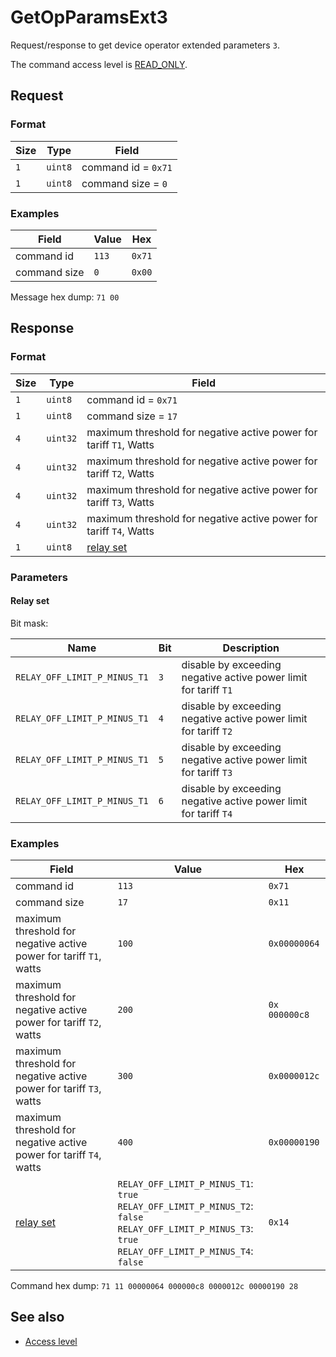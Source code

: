 # GetOpParamsExt3

Request/response to get device operator extended parameters `3`.

The command access level is [READ_ONLY](../basics.md#command-access-level).


## Request

### Format

| Size | Type    | Field               |
| ---- | ------- | ------------------- |
| `1`  | `uint8` | command id = `0x71` |
| `1`  | `uint8` | command size = `0`  |

### Examples

| Field        | Value | Hex    |
| ------------ | ----- | ------ |
| command id   | `113` | `0x71` |
| command size | `0`   | `0x00` |

Message hex dump: `71 00`


## Response

### Format

| Size | Type     | Field                                                              |
| ---- | -------- | ------------------------------------------------------------------ |
| `1`  | `uint8`  | command id = `0x71`                                                |
| `1`  | `uint8`  | command size = `17`                                                |
| `4`  | `uint32` | maximum threshold for negative active power for tariff `T1`, Watts |
| `4`  | `uint32` | maximum threshold for negative active power for tariff `T2`, Watts |
| `4`  | `uint32` | maximum threshold for negative active power for tariff `T3`, Watts |
| `4`  | `uint32` | maximum threshold for negative active power for tariff `T4`, Watts |
| `1`  | `uint8`  | [relay set](#relay-set)                                            |

### Parameters

#### Relay set

Bit mask:

| Name                         | Bit | Description                                                      |
| ---------------------------- | --- | ---------------------------------------------------------------- |
| `RELAY_OFF_LIMIT_P_MINUS_T1` | `3` | disable by exceeding negative active power limit for tariff `T1` |
| `RELAY_OFF_LIMIT_P_MINUS_T1` | `4` | disable by exceeding negative active power limit for tariff `T2` |
| `RELAY_OFF_LIMIT_P_MINUS_T1` | `5` | disable by exceeding negative active power limit for tariff `T3` |
| `RELAY_OFF_LIMIT_P_MINUS_T1` | `6` | disable by exceeding negative active power limit for tariff `T4` |

### Examples

<table>
    <thead>
        <tr>
            <th>Field</th>
            <th>Value</th>
            <th>Hex</th>
        </tr>
    </thead>
    <tbody>
        <tr>
            <td>command id</td>
            <td><code>113</code></td>
            <td><code>0x71</code></td>
        </tr>
        <tr>
            <td>command size</td>
            <td><code>17</code></td>
            <td><code>0x11</code></td>
        </tr>
        <tr>
            <td>maximum threshold for negative active power for tariff <code>T1</code>, watts</td>
            <td><code>100</code></td>
            <td><code>0x00000064</code></td>
        </tr>
        <tr>
            <td>maximum threshold for negative active power for tariff <code>T2</code>, watts</td>
            <td><code>200</code></td>
            <td><code>0x 000000c8</code></td>
        </tr>
        <tr>
            <td>maximum threshold for negative active power for tariff <code>T3</code>, watts</td>
            <td><code>300</code></td>
            <td><code>0x0000012c</code></td>
        </tr>
        <tr>
            <td>maximum threshold for negative active power for tariff <code>T4</code>, watts</td>
            <td><code>400</code></td>
            <td><code>0x00000190</code></td>
        </tr>
        <tr>
            <td>
                <a href="#relay-set">relay set</a>
            </td>
            <td>
                <code>RELAY_OFF_LIMIT_P_MINUS_T1</code>: <code>true</code><br>
                <code>RELAY_OFF_LIMIT_P_MINUS_T2</code>: <code>false</code><br>
                <code>RELAY_OFF_LIMIT_P_MINUS_T3</code>: <code>true</code><br>
                <code>RELAY_OFF_LIMIT_P_MINUS_T4</code>: <code>false</code>
            </td>
            <td><code>0x14</code></td>
        </tr>
    </tbody>
</table>

Command hex dump: `71 11 00000064 000000c8 0000012c 00000190 28`


## See also

* [Access level](../basics.md#command-access-level)

